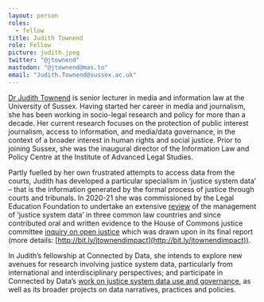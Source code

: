 ```yaml
---
layout: person
roles:
  - fellow
title: Judith Townend
role: Fellow
picture: judith.jpeg
twitter: "@jtownend"
mastodon: "@jtownend@mas.to"
email: "Judith.Townend@sussex.ac.uk"
---
```

[Dr Judith Townend](https://profiles.sussex.ac.uk/p373643-judith-townend) is senior lecturer in media and information law at the University of Sussex. Having started her career in media and journalism, she has been working in socio-legal research and policy for more than a decade. Her current research focuses on the protection of public interest journalism, access to information, and media/data governance, in the context of a broader interest in human rights and social justice. Prior to joining Sussex, she was the inaugural director of the Information Law and Policy Centre at the Institute of Advanced Legal Studies. 

<!--more-->

Partly fuelled by her own frustrated attempts to access data from the courts, Judith has developed a particular specialism in ‘justice system data’ – that is the information generated by the formal process of justice through courts and tribunals. In 2020-21 she was commissioned by the Legal Education Foundation to undertake an extensive [review](https://justicelab.org.uk/resource/justice-system-data-a-comparative-study/) of the management of ‘justice system data’ in three common law countries and since contributed oral and written evidence to the House of Commons justice committee [inquiry on open justice](https://committees.parliament.uk/work/1505/open-justice-court-reporting-in-the-digital-age/publications/) which was drawn upon in its final report (more details: [http://bit.ly/jtownendimpact](http://bit.ly/jtownendimpact)).  

In Judith’s fellowship at Connected by Data, she intends to explore new avenues for research involving justice system data, particularly from international and interdisciplinary perspectives; and participate in Connected by Data’s [work on justice system data use and governance](https://connectedbydata.org/projects/2022-justice-data-matters-evaluation), as well as its broader projects on data narratives, practices and policies.  
